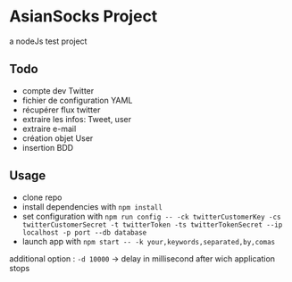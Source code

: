 # AsianSocks Project
a nodeJs test project

## Todo
- compte dev Twitter  
- fichier de configuration YAML  
- récupérer flux twitter  
- extraire les infos: Tweet, user  
- extraire e-mail  
- création objet User  
- insertion BDD  

## Usage
- clone repo
- install dependencies with `npm install` 
- set configuration with `npm run config -- -ck twitterCustomerKey -cs twitterCustomerSecret -t twitterToken -ts twitterTokenSecret --ip localhost -p port --db database`
- launch app with `npm start -- -k your,keywords,separated,by,comas`

additional option : `-d 10000` -> delay in millisecond after wich application stops